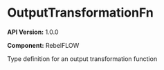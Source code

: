 # OutputTransformationFn

**API Version:** 1.0.0

**Component:** RebelFLOW

Type definition for an output transformation function

